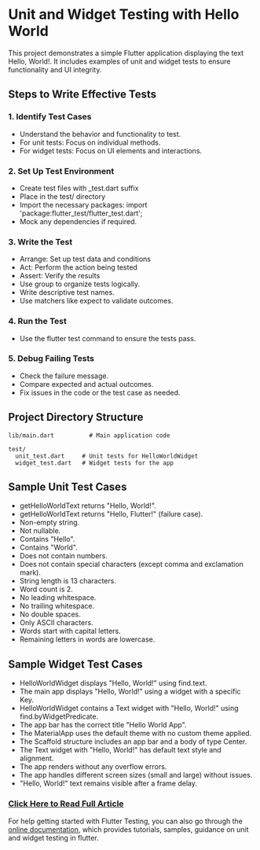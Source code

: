 # Unit and Widget Testing with Hello World

This project demonstrates a simple Flutter application displaying the text Hello, World!. It includes examples of unit and widget tests to ensure functionality and UI integrity.

## Steps to Write Effective Tests

### 1. Identify Test Cases

- Understand the behavior and functionality to test.
- For unit tests: Focus on individual methods.
- For widget tests: Focus on UI elements and interactions.

### 2. Set Up Test Environment

- Create test files with _test.dart suffix
- Place in the test/ directory
- Import the necessary packages: import 'package:flutter_test/flutter_test.dart';
- Mock any dependencies if required.

### 3. Write the Test

- Arrange: Set up test data and conditions
- Act: Perform the action being tested
- Assert: Verify the results
- Use group to organize tests logically.
- Write descriptive test names.
- Use matchers like expect to validate outcomes.

### 4. Run the Test

- Use the flutter test command to ensure the tests pass.

### 5. Debug Failing Tests

- Check the failure message.
- Compare expected and actual outcomes.
- Fix issues in the code or the test case as needed.


## Project Directory Structure

```
lib/main.dart          # Main application code

test/
  unit_test.dart     # Unit tests for HelloWorldWidget
  widget_test.dart   # Widget tests for the app
```


## Sample Unit Test Cases

- getHelloWorldText returns "Hello, World!".
- getHelloWorldText returns "Hello, Flutter!" (failure case).
- Non-empty string.
- Not nullable.
- Contains "Hello".
- Contains "World".
- Does not contain numbers.
- Does not contain special characters (except comma and exclamation mark).
- String length is 13 characters.
- Word count is 2.
- No leading whitespace.
- No trailing whitespace.
- No double spaces.
- Only ASCII characters.
- Words start with capital letters.
- Remaining letters in words are lowercase.

## Sample Widget Test Cases

- HelloWorldWidget displays "Hello, World!" using find.text.
- The main app displays "Hello, World!" using a widget with a specific Key.
- HelloWorldWidget contains a Text widget with "Hello, World!" using find.byWidgetPredicate.
- The app bar has the correct title "Hello World App".
- The MaterialApp uses the default theme with no custom theme applied.
- The Scaffold structure includes an app bar and a body of type Center.
- The Text widget with "Hello, World!" has default text style and alignment.
- The app renders without any overflow errors.
- The app handles different screen sizes (small and large) without issues.
- "Hello, World!" text remains visible after a frame delay.

### [Click Here to Read Full Article](https://medium.com/@eemamhhasan/a-beginners-guide-to-unit-and-widget-testing-in-flutter-with-hello-world-example-e47862dedd95)


For help getting started with Flutter Testing, you can also go through the
[online documentation](https://docs.flutter.dev/testing/overview), which provides tutorials,
samples, guidance on unit and widget testing in flutter.
